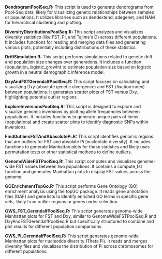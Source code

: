 **DendrogramPoolSeq.R:** This script is used to generate dendrograms from Pool-Seq data, likely for visualizing genetic relationships between samples or populations. It utilizes libraries such as dendextend, adegenet, and NAM for hierarchical clustering and plotting.

**DiversityDistributionsPoolSeq.R:** This script analyzes and visualizes diversity statistics (like FST, Pi, and Tajima's D) across different populations. It includes functions for reading and merging data files and generating various plots, potentially including distributions of these statistics.

**DriftSimulation.R:** This script performs simulations related to genetic drift and population size changes over generations. It includes a function (population_logistic_growth) to estimate population size based on logistic growth in a neutral demographic inference model.

**DxyAndFSTGerendalfPoolSeq.R:** This script focuses on calculating and visualizing Dxy (absolute genetic divergence) and FST (fixation index) between populations. It generates scatter plots of FST versus Dxy, highlighting potential outlier regions.

**ExploreInversionsPoolSeq.R:** This script is designed to explore and visualize genomic inversions by plotting allele frequencies between populations. It includes functions to generate unique pairs of items (populations) and create scatter plots to identify diagnostic SNPs within inversions.

**FindOutliersFSTAndAbasolutePi.R:** This script identifies genomic regions that are outliers for FST and absolute Pi (nucleotide diversity). It includes functions to generate Manhattan plots for these statistics and likely uses permutation tests or other statistical methods to define outliers.

**GenomeWideFSTPoolSeq.R:** This script computes and visualizes genome-wide FST values between two populations. It contains a compute_fst function and generates Manhattan plots to display FST values across the genome.

**GOEnrichmentTopGo.R:** This script performs Gene Ontology (GO) enrichment analysis using the topGO package. It reads gene annotation files (GAF) and gene lists to identify enriched GO terms in specific gene sets, likely from outlier regions or genes under selection.

**GWS_FST_GerendalfPoolSeq.R:** This script generates genome-wide Manhattan plots for FST and Dxy, similar to GenomeWideFSTPoolSeq.R and DxyAndFSTGerendalfPoolSeq.R but specifically structured to combine and plot results for different population comparisons.

**GWS_Pi_GerendalfPoolSeq.R:** This script generates genome-wide Manhattan plots for nucleotide diversity (Theta Pi). It reads and merges diversity files and visualizes the distribution of Pi across chromosomes for different populations.
